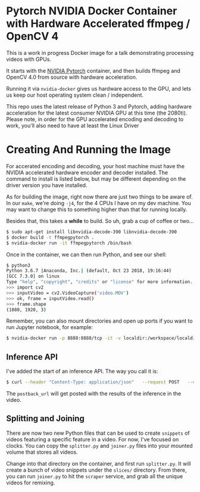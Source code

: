 # Pytorch NVIDIA Docker Container with Hardware Accelerated ffmpeg / OpenCV 4

This is a work in progress Docker image for a talk demonstrating processing videos with GPUs.

It starts with the [NVIDIA Pytorch](https://ngc.nvidia.com/catalog/containers/nvidia%2Fpytorch) container, and then builds ffmpeg and OpenCV 4.0 from source with hardware acceleration. 

Running it via `nvidia-docker` gives us hardware access to the GPU, and lets us keep our host operating system clean / independent. 

This repo uses the latest release of Python 3 and Pytorch, adding hardware acceleration for the latest consumer NVIDIA GPU at this time (the 2080ti). Please note, in order for the GPU accelerated encoding and decoding to work, you'll also need to have at least the Linux Driver 

# Creating And Running the Image

For accerated encoding and decoding, your host machine must have the NVIDIA accelerated hardware encoder and decoder installed. The command to install is listed below, but may be different depending on the driver version you have installed.

As for building the image, right now there are just two things to be aware of. In our `make`, we're doing `-j4`, for the 4 CPUs I have on my dev machine. You may want to change this to something higher than that for running locally.

Besides that, this takes a __while__ to build. So uh, grab a cup of coffee or two...

```bash
$ sudo apt-get install libnvidia-decode-390 libnvidia-decode-390
$ docker build -t ffmpegpytorch .
$ nvidia-docker run -it ffmpegpytorch /bin/bash
```

Once in the container, we can then run Python, and see our shell:

```bash
$ python3
Python 3.6.7 |Anaconda, Inc.| (default, Oct 23 2018, 19:16:44) 
[GCC 7.3.0] on linux
Type "help", "copyright", "credits" or "license" for more information.
>>> import cv2
>>> inputVideo = cv2.VideoCapture('video.MOV')
>>> ok, frame = inputVideo.read()
>>> frame.shape
(1080, 1920, 3)
```

Remember, you can also mount directories and open up ports if you want to run Jupyter notebook, for example:

```bash
$ nvidia-docker run -p 8888:8888/tcp -it -v localdir:/workspace/localdir_in_container ffmpegpytorch /bin/bash
```

## Inference API

I've added the start of an inference API. The way you call it is:

```bash
$ curl --header "Content-Type: application/json"   --request POST   --data '{"filename": "/downloads/cuckoo.mp4", "postback_url": "http://10.152.183.141:5005/video-inference"}' http://10.152.183.139:5007/video-inference
```

The `postback_url` will get posted with the results of the inference in the video.

## Splitting and Joining

There are now two new Python files that can be used to create `snippets` of videos featuring a specific feature in a video. For now, I've focused on clocks. You can copy the `splitter.py` and `joiner.py` files into your mounted volume that stores all videos.

Change into that directory on the container, and first run `splitter.py`. It will create a bunch of video snippets under the `slices/` directory. From there, you can run `joiner.py` to hit the `scraper` service, and grab all the unique videos for remixing.
